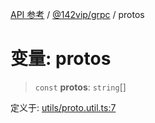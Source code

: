 [API 参考](../wiki/Home) / [@142vip/grpc](../wiki/@142vip.grpc) / protos

# 变量: protos

> `const` **protos**: `string`[]

定义于: [utils/proto.util.ts:7](https://github.com/142vip/core-x/blob/567cadf3a9f5104aada595325cfb94d08a88f92f/packages/grpc/src/utils/proto.util.ts#L7)

